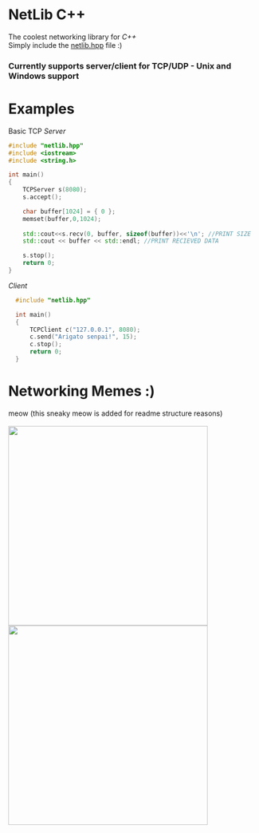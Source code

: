 # NetLib C++
The coolest networking library for _C++_
<br>
Simply include the [netlib.hpp](netlib.hpp) file :)
### Currently supports server/client for TCP/UDP - Unix and Windows support
# Examples
Basic TCP
_Server_
```c++
#include "netlib.hpp"
#include <iostream>
#include <string.h>

int main()
{
    TCPServer s(8080);
    s.accept();

    char buffer[1024] = { 0 };
    memset(buffer,0,1024);
    
    std::cout<<s.recv(0, buffer, sizeof(buffer))<<'\n'; //PRINT SIZE
    std::cout << buffer << std::endl; //PRINT RECIEVED DATA

    s.stop();
    return 0;
}
```
_Client_
```c++
  #include "netlib.hpp"

  int main()
  {
      TCPClient c("127.0.0.1", 8080);
      c.send("Arigato senpai!", 15);
      c.stop();
      return 0;
  }
```
# Networking Memes :)
meow (this sneaky meow is added for readme structure reasons)
<br><br>
<img src="https://i.redd.it/4h7435e5qsxe1.jpeg" height="400">
<img src="https://i.redd.it/6ow9gs1v7dze1.jpeg" width="400">
